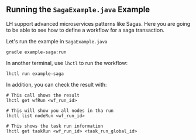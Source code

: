 ## Running the `SagaExample.java` Example

LH support advanced microservices patterns like Sagas.
Here you are going to be able to see how to define a workflow for a saga transaction.

Let's run the example in `SagaExample.java`

```
gradle example-saga:run
```

In another terminal, use `lhctl` to run the workflow:

```
lhctl run example-saga
```

In addition, you can check the result with:

```
# This call shows the result
lhctl get wfRun <wf_run_id>

# This will show you all nodes in tha run
lhctl list nodeRun <wf_run_id>

# This shows the task run information
lhctl get taskRun <wf_run_id> <task_run_global_id>
```

